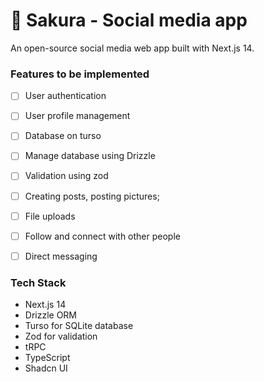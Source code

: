 # 🌸 Sakura - Social media app

An open-source social media web app built with Next.js 14.

### Features to be implemented

- [ ] User authentication
- [ ] User profile management
- [ ] Database on turso
- [ ] Manage database using Drizzle
- [ ] Validation using zod
- [ ] Creating posts, posting pictures;
- [ ] File uploads
- [ ] Follow and connect with other people
- [ ] Direct messaging


### Tech Stack
- Next.js 14
- Drizzle ORM
- Turso for SQLite database
- Zod for validation
- tRPC
- TypeScript
- Shadcn UI
